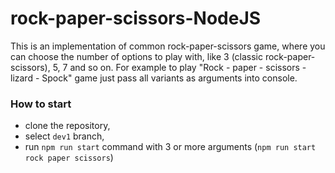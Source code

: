 # rock-paper-scissors-NodeJS

This is an implementation of common rock-paper-scissors game, where you can choose the number of options to play with, like 3 (classic rock-paper-scissors), 5, 7 and so on.
For example to play "Rock - paper - scissors - lizard - Spock" game just pass all variants as arguments into console.

### How to start

- clone the repository,
- select `dev1` branch,
- run `npm run start` command with 3 or more arguments (`npm run start rock paper scissors`)

